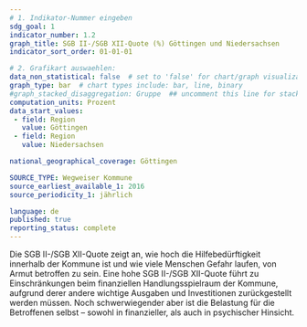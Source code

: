 ```yaml
---
# 1. Indikator-Nummer eingeben 
sdg_goal: 1 
indicator_number: 1.2
graph_title: SGB II-/SGB XII-Quote (%) Göttingen und Niedersachsen
indicator_sort_order: 01-01-01

# 2. Grafikart auswaehlen: 
data_non_statistical: false  # set to 'false' for chart/graph visualization 
graph_type: bar  # chart types include: bar, line, binary 
#graph_stacked_disaggregation: Gruppe  ## uncomment this line for stacked bars. eplace 'Geschlecht' with the field of aggregation. 
computation_units: Prozent
data_start_values:   
 - field: Region
   value: Göttingen
 - field: Region
   value: Niedersachsen

national_geographical_coverage: Göttingen

SOURCE_TYPE: Wegweiser Kommune 
source_earliest_available_1: 2016
source_periodicity_1: jährlich

language: de   
published: true 
reporting_status: complete
---
```

Die SGB II-/SGB XII-Quote zeigt an, wie hoch die Hilfebedürftigkeit innerhalb der Kommune ist und wie viele Menschen Gefahr laufen, von Armut betroffen zu sein. Eine hohe SGB II-/SGB XII-Quote führt zu Einschränkungen beim finanziellen Handlungsspielraum der Kommune, aufgrund derer andere wichtige Ausgaben und Investitionen zurückgestellt werden müssen. Noch schwerwiegender aber ist die Belastung für die Betroffenen selbst – sowohl in finanzieller, als auch in psychischer Hinsicht.
